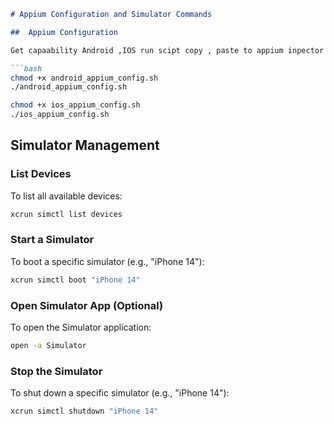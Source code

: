 
```markdown
# Appium Configuration and Simulator Commands

##  Appium Configuration

Get capaability Android ,IOS run scipt copy , paste to appium inpector

```bash
chmod +x android_appium_config.sh
./android_appium_config.sh
```


```bash
chmod +x ios_appium_config.sh
./ios_appium_config.sh
```

## Simulator Management

### List Devices

To list all available devices:

```bash
xcrun simctl list devices
```

### Start a Simulator

To boot a specific simulator (e.g., "iPhone 14"):

```bash
xcrun simctl boot "iPhone 14"
```

### Open Simulator App (Optional)

To open the Simulator application:

```bash
open -a Simulator
```

### Stop the Simulator

To shut down a specific simulator (e.g., "iPhone 14"):

```bash
xcrun simctl shutdown "iPhone 14"
```
```
